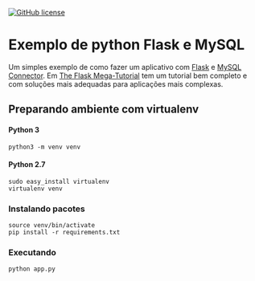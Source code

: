 [![GitHub license](https://img.shields.io/badge/license-MIT-blue.svg)](https://raw.githubusercontent.com/bcd29008/python-flask-mysql/master/LICENSE)

# Exemplo de python Flask e MySQL

Um simples exemplo de como fazer um aplicativo com [Flask](http://flask.pocoo.org/docs/1.0/tutorial/) e [MySQL Connector](https://dev.mysql.com/doc/connector-python/en/). Em [The Flask Mega-Tutorial](https://github.com/miguelgrinberg/microblog) tem um tutorial bem completo e com soluções mais adequadas para aplicações mais complexas.

## Preparando ambiente com virtualenv

#### Python 3
```
python3 -m venv venv
```

#### Python 2.7
```
sudo easy_install virtualenv
virtualenv venv
```

### Instalando pacotes

```
source venv/bin/activate
pip install -r requirements.txt
```
### Executando

```shell
python app.py
```